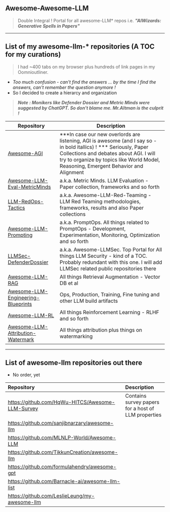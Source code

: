 ## Awesome-Awesome-LLM
> Double Integral ! Portal for all awesome-LLM* repos i.e. ***"AIWizards: Generative Spells in Papers"***
***
## List of my awesome-llm-* repositories (A TOC for my curations)
> I had ~400 tabs on my browser plus hundreds of link pages in my Oomnioutliner.
* _Too much confusion - can't find the answers ... by the time I find the answers, can't remember the question anymore !_
* So I decided to create a hierarcy and organization

> ***Note : Monikers like _Defender Dossier_ and _Metric Minds_ were suggested by ChatGPT. So don't blame me. Mr.Altman is the culprit !***

| Repository | Description | 
| - | - |
| [Awesome-AGI](https://github.com/xsankar/Awesome-AGI) | ***In case our new overlords are listening, AGI is awesome (and I say so - in bold itallics) ! ***  Seriously, Paper Collections and debates about AGI. I will try to organize by topics like World Model, Reasoning, Emergent Behavior and Alignment |
| [Awesome-LLM-Eval-MetricMinds](https://github.com/xsankar/awesome-LLM-Eval-MetricMinds) | a.k.a. Metric Minds. LLM Evaluation - Paper collection, frameworks and so forth|
| [LLM-RedOps-Tactics ](https://github.com/xsankar/LLM-RedOps-Tactics) | a.k.a. Awesome-LLM-Red-Teaming - LLM Red Teaming methodologies, frameworks, results and also Paper collections|
| [Awesome-LLM-Prompting](https://github.com/xsankar/Awesome-LLM-Prompting) | a.k.a. PromptOps. All things related to PromptOps - Development, Experimentation, Monitoring, Optimization and so forth |
| [LLMSec-DefenderDossier](https://github.com/xsankar/LLMSec-DefenderDossier) | a.k.a. Awesome-LLMSec. Top Portal for All things LLM Security - kind of a TOC. Probably redundant with this one. I will add LLMSec related public repositories there |
| [Awesome-LLM-RAG](https://github.com/xsankar/Awesome-LLM-RAG) | All things Retrieval Augmentation - Vector DB et al |
| [Awesome-LLM-Engineering-Blueprints](https://github.com/xsankar/Awesome-LLM-Engineering-Blueprints) | Ops, Production, Training, Fine tuning and other LLM build artifacts|
| [Awesome-LLM-RL](https://github.com/xsankar/Awesome-LLM-RL) | All things Reinforcement Learning - RLHF and so forth |
| [Awesome-LLM-Attribution-Watermark](https://github.com/xsankar/Awesome-LLM-Attribution-Watermark) | All things attribution plus things on watermarking |
***
## List of awesome-llm repositories out there
* No order, yet
   
| Repository | Description | 
| :- | :- |
| https://github.com/HqWu-HITCS/Awesome-LLM-Survey | Contains survey papers for a host of LLM properties |
| https://github.com/sanjibnarzary/awesome-llm | |
| https://github.com/MLNLP-World/Awesome-LLM | |
| https://github.com/TikkunCreation/awesome-llm | |
| https://github.com/formulahendry/awesome-gpt | |
| https://github.com/Barnacle-ai/awesome-llm-list | |
| https://github.com/LeslieLeung/my-awesome-llm | |

